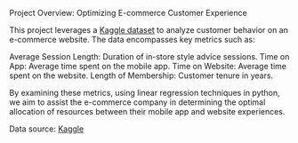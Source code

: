 Project Overview: Optimizing E-commerce Customer Experience

This project leverages a [Kaggle dataset](https://www.kaggle.com/datasets/kolawale/focusing-on-mobile-app-or-website) to analyze customer behavior on an e-commerce website. The data encompasses key metrics such as:

Average Session Length: Duration of in-store style advice sessions.
Time on App: Average time spent on the mobile app.
Time on Website: Average time spent on the website.
Length of Membership: Customer tenure in years.

By examining these metrics, using linear regression techniques in python, we aim to assist the e-commerce company in determining the optimal allocation of resources between their mobile app and website experiences.

Data source: [Kaggle](https://www.kaggle.com/datasets/kolawale/focusing-on-mobile-app-or-website)
